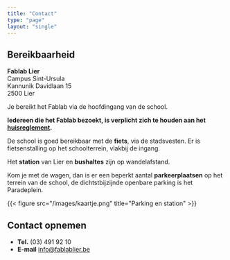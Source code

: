 ```yaml
---
title: "Contact"
type: "page"
layout: "single"
---
```

## Bereikbaarheid
**Fablab Lier**    
Campus Sint-Ursula    
Kannunik Davidlaan 15    
2500 Lier

Je bereikt het Fablab via de hoofdingang van de school.

**Iedereen die het Fablab bezoekt, is verplicht zich te houden aan het [huisreglement](/gebruik/huisreglement/).**

De school is goed bereikbaar met de **fiets**, via de stadsvesten. Er is fietsenstalling op het schoolterrein, vlakbij de ingang.

Het **station** van Lier en **bushaltes** zijn op wandelafstand.

Kom je met de wagen, dan is er een beperkt aantal **parkeerplaatsen** op het terrein van de school, de dichtstbijzijnde openbare parking is het Paradeplein.

{{< figure src="/images/kaartje.png" title="Parking en station" >}}

## Contact opnemen

* **Tel.** (03) 491 92 10
* **E-mail** <info@fablablier.be>